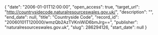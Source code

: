 {
  "date": "2006-01-01T12:00:00", 
  "open_access": true, 
  "target_url": "http://countrysidecode.naturalresourceswales.gov.uk/", 
  "description": "", 
  "end_date": null, 
  "title": "Countryside Code", 
  "record_id": "20060101T120000/wmzQb2AzTVKniWiD6bmJrg==", 
  "publisher": "naturalresourceswales.gov.uk", 
  "slug": 286294126, 
  "start_date": null
}

